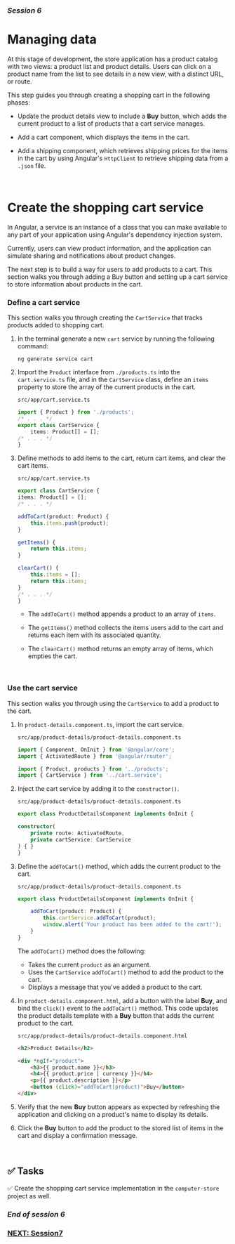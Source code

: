 ### *Session 6*

# Managing data

At this stage of development, the store application has a product catalog with two views: a product list and product details. Users can click on a product name from the list to see details in a new view, with a distinct URL, or route.

This step guides you through creating a shopping cart in the following phases:

* Update the product details view to include a **Buy** button, which adds the current product to a list of products that a cart service manages.

* Add a cart component, which displays the items in the cart.

* Add a shipping component, which retrieves shipping prices for the items in the cart by using Angular's `HttpClient` to retrieve shipping data from a `.json` file.

<br>

# Create the shopping cart service

In Angular, a service is an instance of a class that you can make available to any part of your application using Angular's dependency injection system.

Currently, users can view product information, and the application can simulate sharing and notifications about product changes.

The next step is to build a way for users to add products to a cart. This section walks you through adding a Buy button and setting up a cart service to store information about products in the cart.

### Define a cart service
This section walks you through creating the `CartService` that tracks products added to shopping cart.

1. In the terminal generate a new `cart` service by running the following command:

    ```
    ng generate service cart
    ```

2. Import the `Product` interface from `./products.ts` into the `cart.service.ts` file, and in the `CartService` class, define an `items` property to store the array of the current products in the cart.

    `src/app/cart.service.ts`
    ```typescript
    import { Product } from './products';
    /* . . . */
    export class CartService {
        items: Product[] = [];
    /* . . . */
    }
    ```
3. Define methods to add items to the cart, return cart items, and clear the cart items.

    `src/app/cart.service.ts`
    ```typescript
    export class CartService {
    items: Product[] = [];
    /* . . . */

    addToCart(product: Product) {
        this.items.push(product);
    }

    getItems() {
        return this.items;
    }

    clearCart() {
        this.items = [];
        return this.items;
    }
    /* . . . */
    }
    ```
    * The `addToCart()` method appends a product to an array of `items`.

    * The `getItems()` method collects the items users add to the cart and returns each item with its associated quantity.

    * The `clearCart()` method returns an empty array of items, which empties the cart.

<br>

### Use the cart service

This section walks you through using the `CartService` to add a product to the cart.

1. In `product-details.component.ts`, import the cart service.

    `src/app/product-details/product-details.component.ts`
    ```typescript
    import { Component, OnInit } from '@angular/core';
    import { ActivatedRoute } from '@angular/router';

    import { Product, products } from '../products';
    import { CartService } from '../cart.service';
    ```

2. Inject the cart service by adding it to the `constructor()`.

    `src/app/product-details/product-details.component.ts`
    ```typescript
    export class ProductDetailsComponent implements OnInit {

    constructor(
        private route: ActivatedRoute,
        private cartService: CartService
    ) { }
    }
    ```

3. Define the `addToCart()` method, which adds the current product to the cart.

    `src/app/product-details/product-details.component.ts`
    ```typescript
    export class ProductDetailsComponent implements OnInit {

        addToCart(product: Product) {
            this.cartService.addToCart(product);
            window.alert('Your product has been added to the cart!');
        }
    }
    ```

    The `addToCart()` method does the following:

    * Takes the current `product` as an argument.
    * Uses the `CartService` `addToCart()` method to add the product to the cart.
    * Displays a message that you've added a product to the cart.

4. In `product-details.component.html`, add a button with the label **Buy**, and bind the `click()` event to the `addToCart()` method. This code updates the product details template with a **Buy** button that adds the current product to the cart.

    `src/app/product-details/product-details.component.html`
    ```html
    <h2>Product Details</h2>

    <div *ngIf="product">
        <h3>{{ product.name }}</h3>
        <h4>{{ product.price | currency }}</h4>
        <p>{{ product.description }}</p>
        <button (click)="addToCart(product)">Buy</button>
    </div>
    ```

5. Verify that the new **Buy** button appears as expected by refreshing the application and clicking on a product's name to display its details.

6. Click the **Buy** button to add the product to the stored list of items in the cart and display a confirmation message.

<br>

## ✅ Tasks

✅ Create the shopping cart service implementation in the `computer-store` project as well.

### *End of session 6*

### [NEXT: Session7](session7.md)